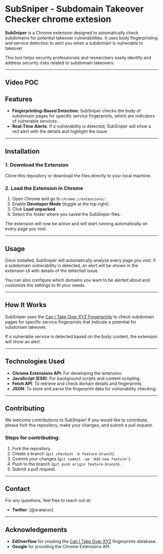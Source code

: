 # SubSniper - Subdomain Takeover Checker chrome extesion

**SubSniper** is a Chrome extension designed to automatically check subdomains for potential takeover vulnerabilities. It uses body fingerprinting and service detection to alert you when a subdomain is vulnerable to takeover

This tool helps security professionals and researchers easily identify and address security risks related to subdomain takeovers.

---

## Video POC

## Features
- **Fingerprinting-Based Detection**: SubSniper checks the body of subdomain pages for specific service fingerprints, which are indicators of vulnerable services.
- **Real-Time Alerts**: If a vulnerability is detected, SubSniper will show a red alert with the details and highlight the issue.

---

## Installation

### 1. Download the Extension
Clone this repository or download the files directly to your local machine.

### 2. Load the Extension in Chrome
1. Open Chrome and go to `chrome://extensions/`.
2. Enable **Developer Mode** (toggle at the top right).
3. Click **Load unpacked**.
4. Select the folder where you saved the SubSniper files.

The extension will now be active and will start running automatically on every page you visit.

---

## Usage

Once installed, SubSniper will automatically analyze every page you visit. If a subdomain vulnerability is detected, an alert will be shown in the extension UI with details of the detected issue.

You can also configure which domains you want to be alerted about and customize the settings to fit your needs.

---

## How It Works

SubSniper uses the [Can I Take Over XYZ Fingerprints](https://raw.githubusercontent.com/EdOverflow/can-i-take-over-xyz/master/fingerprints.json) to check subdomain pages for specific service fingerprints that indicate a potential for subdomain takeover. 

If a vulnerable service is detected based on the body content, the extension will show an alert. 

---

## Technologies Used
- **Chrome Extensions API**: For developing the extension.
- **JavaScript (ES6)**: For background scripts and content scripting.
- **Fetch API**: To retrieve and check domain details and fingerprints.
- **JSON**: To store and parse the fingerprint data for vulnerability checking.

---

## Contributing

We welcome contributions to SubSniper! If you would like to contribute, please fork this repository, make your changes, and submit a pull request.

### Steps for contributing:
1. Fork the repository.
2. Create a branch (`git checkout -b feature-branch`).
3. Commit your changes (`git commit -am 'Add new feature'`).
4. Push to the branch (`git push origin feature-branch`).
5. Submit a pull request.

---

## Contact

For any questions, feel free to reach out at:
- **Twitter**: [@sratarun]

---

## Acknowledgements

- **EdOverflow** for creating the [Can I Take Over XYZ](https://github.com/EdOverflow/can-i-take-over-xyz) fingerprints database.
- **Google** for providing the Chrome Extensions API.
